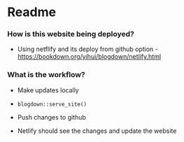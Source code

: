 # Readme

### How is this website being deployed?

-   Using netflify and its deploy from github option - <https://bookdown.org/yihui/blogdown/netlify.html>

### What is the workflow?

-   Make updates locally

-   `blogdown::serve_site()`

-   Push changes to github

-   Netlify should see the changes and update the website
